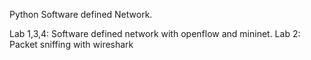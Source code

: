 Python Software defined Network.

Lab 1,3,4: Software defined network with openflow and mininet.
Lab 2: Packet sniffing with wireshark
